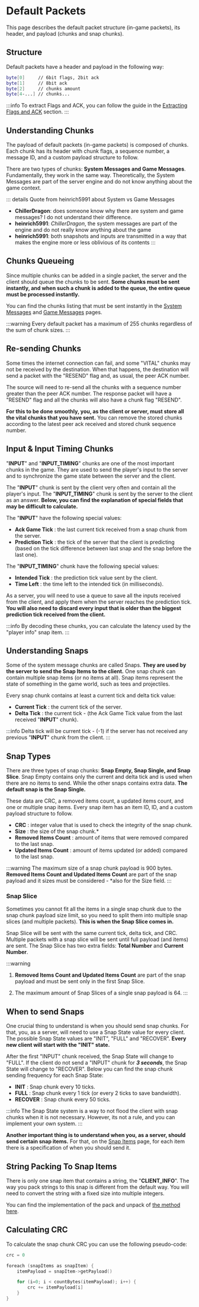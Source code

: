 # Default Packets

This page describes the default packet structure (in-game packets), its header, and payload (chunks and snap chunks).

## Structure

Default packets have a header and payload in the following way:

```sh
byte[0]     // 6bit flags, 2bit ack
byte[1]     // 8bit ack
byte[2]     // chunks amount
byte[4-...] // chunks...
```

:::info
To extract Flags and ACK, you can follow the guide in the [Extracting Flags and ACK](../fundamentals.md#extracting-flags-and-ack) section.
:::

## Understanding Chunks

The payload of default packets (in-game packets) is composed of chunks. Each chunk has its header with chunk flags, a sequence number, a message ID, and a custom payload structure to follow.

There are two types of chunks: **System Messages and Game Messages**. Fundamentally, they work in the same way. Theoretically, the System Messages are part of the server engine and do not know anything about the game context.

::: details Quote from heinrich5991 about System vs Game Messages
- **ChillerDragon**: does someone know why there are system and game messages? I do not understand their difference.
- **heinrich5991**: *ChillerDragon*, the system messages are part of the engine and do not really know anything about the game
- **heinrich5991**: both snapshots and inputs are transmitted in a way that makes the engine more or less oblivious of its contents
:::

## Chunks Queueing

Since multiple chunks can be added in a single packet, the server and the client should queue the chunks to be sent. **Some chunks must be sent instantly, and when such a chunk is added to the queue, the entire queue must be processed instantly.**

You can find the chunks listing that must be sent instantly in the [System Messages](./../chunks/system-messages.md) and [Game Messages](./../chunks/game-messages.md) pages.

:::warning
Every default packet has a maximum of 255 chunks regardless of the sum of chunk sizes.
:::

## Re-sending Chunks

Some times the internet connection can fail, and some "VITAL" chunks may not be received by the destination. When that happens, the destination will send a packet with the "RESEND" flag and, as usual, the peer ACK number. 

The source will need to re-send all the chunks with a sequence number greater than the peer ACK number. The response packet will have a "RESEND" flag and all the chunks will also have a chunk flag "RESEND".

**For this to be done smoothly, you, as the client or server, must store all the vital chunks that you have sent.** You can remove the stored chunks according to the latest peer ack received and stored chunk sequence number.

## Input & Input Timing Chunks

"**INPUT**" and "**INPUT_TIMING**" chunks are one of the most important chunks in the game. They are used to send the player's input to the server and to synchronize the game state between the server and the client.

The "**INPUT**" chunk is sent by the client very often and contain all the player's input. The "**INPUT_TIMING**" chunk is sent by the server to the client as an answer. **Below, you can find the explanation of special fields that may be difficult to calculate.**

The "**INPUT**" have the following special values:

- **Ack Game Tick** : the last current tick received from a snap chunk from the server.
- **Prediction Tick** : the tick of the server that the client is predicting (based on the tick difference between last snap and the snap before the last one).

The "**INPUT_TIMING**" chunk have the following special values:

- **Intended Tick** : the prediction tick value sent by the client.
- **Time Left** : the time left to the intended tick (in milliseconds).

As a server, you will need to use a queue to save all the inputs received from the client, and apply them when the server reaches the prediction tick. **You will also need to discard every input that is older than the biggest prediction tick received from the client.**

:::info
By decoding these chunks, you can calculate the latency used by the "player info" snap item.
:::

## Understanding Snaps

Some of the system message chunks are called Snaps. **They are used by the server to send the Snap Items to the client.** One snap chunk can contain multiple snap items (or no items at all). Snap items represent the state of something in the game world, such as tees and projectiles.

Every snap chunk contains at least a current tick and delta tick value:

- **Current Tick** : the current tick of the server.
- **Delta Tick** : the current tick - (the Ack Game Tick value from the last received "**INPUT**" chunk).

:::info
Delta tick will be current tick - (-1) if the server has not received any previous "**INPUT**" chunk from the client.
:::

## Snap Types

There are three types of snap chunks: **Snap Empty, Snap Single, and Snap Slice**. Snap Empty contains only the current and delta tick and is used when there are no items to send. While the other snaps contains extra data. **The default snap is the Snap Single.**

These data are CRC, a removed items count, a updated items count, and one or multiple snap items. Every snap item has an item ID, ID, and a custom payload structure to follow.

- **CRC** : integer value that is used to check the integrity of the snap chunk. 
- **Size** : the size of the snap chunk.*
- **Removed Items Count** : amount of items that were removed compared to the last snap. 
- **Updated Items Count** : amount of items updated (or added) compared to the last snap. 

:::warning
The maximum size of a snap chunk payload is 900 bytes. **Removed Items Count and Updated Items Count** are part of the snap payload and it sizes must be considered - *also for the Size field.
:::

### Snap Slice

Sometimes you cannot fit all the items in a single snap chunk due to the snap chunk payload size limit, so you need to split them into multiple snap slices (and multiple packets). **This is when the Snap Slice comes in.**

Snap Slice will be sent with the same current tick, delta tick, and CRC. Multiple packets with a snap slice will be sent until full payload (and items) are sent. The Snap Slice has two extra fields: **Total Number** and **Current Number**.

:::warning
1. **Removed Items Count and Updated Items Count** are part of the snap payload and must be sent only in the first Snap Slice.

2. The maximum amount of Snap Slices of a single snap payload is 64.
:::

## When to send Snaps

One crucial thing to understand is when you should send snap chunks. For that, you, as a server, will need to use a Snap State value for every client. The possible Snap State values are "INIT", "FULL" and "RECOVER". **Every new client will start with the "INIT" state.**

After the first "INPUT" chunk received, the Snap State will change to "FULL". If the client do not send a "INPUT" chunk for ***3 seconds***, the Snap State will change to "RECOVER". Below you can find the snap chunk sending frequency for each Snap State:

- **INIT** : Snap chunk every 10 ticks.
- **FULL** : Snap chunk every 1 tick (or every 2 ticks to save bandwidth).
- **RECOVER** : Snap chunk every 50 ticks.

:::info
The Snap State system is a way to not flood the client with snap chunks when it is not necessary. However, its not a rule, and you can implement your own system. 
:::

**Another important thing is to understand when you, as a server, should send certain snap items.** For that, on the [Snap Items](./../snap/snap-items.md) page, for each item there is a specification of when you should send it.

## String Packing To Snap Items

There is only one snap item that contains a string, the "**CLIENT_INFO**". The way you pack strings to this snap is different from the default way. You will need to convert the string with a fixed size into multiple integers.

You can find the implementation of the pack and unpack of [the method here](https://github.com/teeworlds/teeworlds/blob/0.6/src/game/gamecore.h#L72-L104).

## Calculating CRC

To calculate the snap chunk CRC you can use the following pseudo-code:

```c
crc = 0

foreach (snapItems as snapItem) {
    itemPayload = snapItem->getPayload()

    for (i=0; i < countBytes(itemPayload); i++) { 
        crc += itemPayload[i]
    }
}
```
